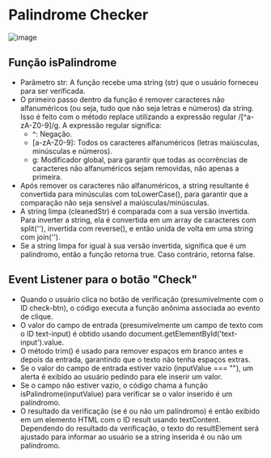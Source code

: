 # Palindrome Checker 
![image](https://github.com/user-attachments/assets/b78efa30-6ad8-4225-b23a-9d797312de08)
## Função isPalindrome
- Parâmetro str: A função recebe uma string (str) que o usuário forneceu para ser verificada.
- O primeiro passo dentro da função é remover caracteres não alfanuméricos (ou seja, tudo que não seja letras e números) da string. Isso é feito com o método replace utilizando a expressão regular /[^a-zA-Z0-9]/g. A expressão regular significa:
    - ^: Negação.
    - [a-zA-Z0-9]: Todos os caracteres alfanuméricos (letras maiúsculas, minúsculas e números).
    - g: Modificador global, para garantir que todas as ocorrências de caracteres não alfanuméricos sejam removidas, não apenas a primeira.
- Após remover os caracteres não alfanuméricos, a string resultante é convertida para minúsculas com toLowerCase(), para garantir que a comparação não seja sensível a maiúsculas/minúsculas.
- A string limpa (cleanedStr) é comparada com a sua versão invertida. Para inverter a string, ela é convertida em um array de caracteres com split(''), invertida com reverse(), e então unida de volta em uma string com join('').
- Se a string limpa for igual à sua versão invertida, significa que é um palíndromo, então a função retorna true. Caso contrário, retorna false.
##  Event Listener para o botão "Check"
- Quando o usuário clica no botão de verificação (presumivelmente com o ID check-btn), o código executa a função anônima associada ao evento de clique.
- O valor do campo de entrada (presumivelmente um campo de texto com o ID text-input) é obtido usando document.getElementById('text-input').value.
- O método trim() é usado para remover espaços em branco antes e depois da entrada, garantindo que o texto não tenha espaços extras.
- Se o valor do campo de entrada estiver vazio (inputValue === ""), um alerta é exibido ao usuário pedindo para ele inserir um valor.
- Se o campo não estiver vazio, o código chama a função isPalindrome(inputValue) para verificar se o valor inserido é um palíndromo.
- O resultado da verificação (se é ou não um palíndromo) é então exibido em um elemento HTML com o ID result usando textContent. Dependendo do resultado da verificação, o texto do resultElement será ajustado para informar ao usuário se a string inserida é ou não um palíndromo.
